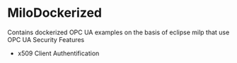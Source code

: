 # MiloDockerized
Contains dockerized OPC UA examples on the basis of eclipse milp that use OPC UA Security Features
 - x509 Client Authentification
